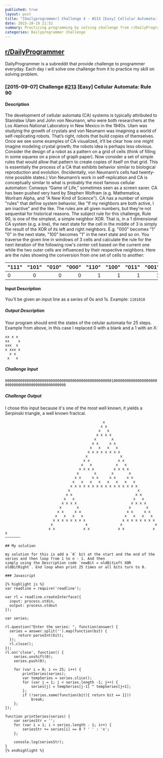 ```yaml
---
published: true
layout: post
title: "[Dailyprogrammer] Challenge 4 - #213 [Easy] Cellular Automata: Rule 90"
date: 2015-10-10 21:52
summary: Practicing programming by solving challenge from r/DailyProgrammer
categories: Dailyprogrammer Challenge
---
```


## [r/DailyProgrammer](https://www.reddit.com/r/DailyProgrammer)

DailyProgrammer is a subreddit that provide challenge to programmer everyday. Each day i will solve one challenge from it to practice my skill on solving problem. 

### [2015-09-07] Challenge [#213](https://www.reddit.com/r/dailyprogrammer/comments/3jz8tt/20150907_challenge_213_easy_cellular_automata/) [Easy] Cellular Automata: Rule 90

#### Description

The development of cellular automata (CA) systems is typically attributed to Stanisław Ulam and John von Neumann, who were both researchers at the Los Alamos National Laboratory in New Mexico in the 1940s. Ulam was studying the growth of crystals and von Neumann was imagining a world of self-replicating robots. That’s right, robots that build copies of themselves. Once we see some examples of CA visualized, it’ll be clear how one might imagine modeling crystal growth; the robots idea is perhaps less obvious. Consider the design of a robot as a pattern on a grid of cells (think of filling in some squares on a piece of graph paper). Now consider a set of simple rules that would allow that pattern to create copies of itself on that grid. This is essentially the process of a CA that exhibits behavior similar to biological reproduction and evolution. (Incidentally, von Neumann’s cells had twenty-nine possible states.) Von Neumann’s work in self-replication and CA is conceptually similar to what is probably the most famous cellular automaton: Conways “Game of Life,” sometimes seen as a screen saver. CA has been pushed very hard by Stephen Wolfram (e.g. Mathematica, Worlram Alpha, and "A New Kind of Science").
CA has a number of simple "rules" that define system behavior, like "If my neighbors are both active, I am inactive" and the like. The rules are all given numbers, but they're not sequential for historical reasons.
The subject rule for this challenge, Rule 90, is one of the simplest, a simple neighbor XOR. That is, in a 1 dimensional CA system (e.g. a line), the next state for the cell in the middle of 3 is simply the result of the XOR of its left and right neighbors. E.g. "000" becomes "1" "0" in the next state, "100" becomes "1" in the next state and so on. You traverse the given line in windows of 3 cells and calculate the rule for the next iteration of the following row's center cell based on the current one while the two outer cells are influenced by their respective neighbors. Here are the rules showing the conversion from one set of cells to another:

| "111" | "101" | "010" | "000" | "110" | "100" | "011" | "001" |
|:------|:-----:|------:|------:|------:|------:|------:|------:|
|   0   |   0   |   0   |   0   |   1   |   1   |   1   |   1   |

#### Input Description

You'll be given an input line as a series of 0s and 1s. Example:
`1101010`

##### Output Description

Your program should emit the states of the celular automata for 25 steps. Example from above, in this case I replaced 0 with a blank and a 1 with an X:

~~~~
xx x x
xx    x
xxx  x
x xxx x
  x x
 x   x
~~~~

##### Challenge Input

`00000000000000000000000000000000000000000000000001000000000000000000000000000000000000000000000000`

##### Challenge Output

I chose this input because it's one of the most well known, it yields a Serpinski triangle, a well known fractcal.
~~~~~~~~
                                             x
                                            x x
                                           x   x
                                          x x x x
                                         x       x
                                        x x     x x
                                       x   x   x   x
                                      x x x x x x x x
                                     x               x
                                    x x             x x
                                   x   x           x   x
                                  x x x x         x x x x
                                 x       x       x       x
                                x x     x x     x x     x x
                               x   x   x   x   x   x   x   x
                              x x x x x x x x x x x x x x x x
                             x                               x
                            x x                             x x
                           x   x                           x   x
                          x x x x                         x x x x
                         x       x                       x       x
                        x x     x x                     x x     x x
                       x   x   x   x                   x   x   x   x
                      x x x x x x x x                 x x x x x x x x
                     x               x               x               x
                    x x             x x             x x             x x
~~~~~~~

## My solution

my solution for this is add a `0` bit at the start and the end of the series and then loop from 1 to n - 1. And then 
simply using the Description code `newBit = oldBitLeft XOR oldBitRight`. End loop when print 25 times or all bits turn to 0.

### Javascript

{% highlight js %}
var readline = require('readline');

var rl = readline.createInterface({
  input: process.stdin,
  output: process.stdout
});

var series;

rl.question("Enter the series: ", function(answer) {
  series = answer.split('').map(function(bit) {
      return parseInt(bit);
  });
  rl.close();
});
rl.on('close', function() {
    series.unshift(0);
    series.push(0);

    for (var i = 0; i <= 25; i++) {
        printSeries(series);
        var tempSeries = series.slice();
        for (var j = 1; j < series.length -1; j++) {
            series[j] = tempSeries[j-1] ^ tempSeries[j+1];
        };
        if (!series.some(function(bit){ return bit == 1}))
            break;
    };
});

function printSeries(series) {
    var seriesStr = '';
    for (var i = 1; i < series.length - 1; i++) {
        seriesStr += series[i] == 0 ? ' ' : 'x';
    };

    console.log(seriesStr);
}
{% endhighlight %}